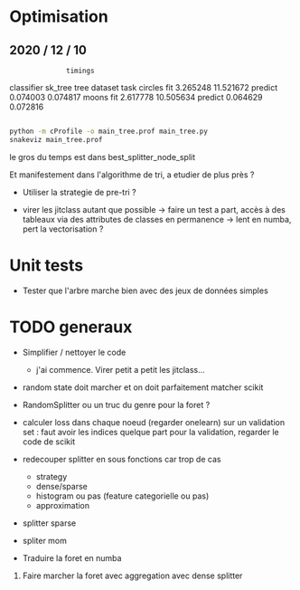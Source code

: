 

# Optimisation


## 2020 / 12 / 10

                  timings
classifier        sk_tree       tree
dataset task
circles fit      3.265248  11.521672
        predict  0.074003   0.074817
moons   fit      2.617778  10.505634
        predict  0.064629   0.072816

```bash

python -m cProfile -o main_tree.prof main_tree.py
snakeviz main_tree.prof
```
le gros du temps est dans best_splitter_node_split

Et manifestement dans l'algorithme de tri, a etudier de plus près ?

- Utiliser la strategie de pre-tri ?

- virer les jitclass autant que possible -> faire un test a part, accès à des
 tableaux via des attributes de classes en permanence -> lent en numba, pert la
  vectorisation ?

# Unit tests

- Tester que l'arbre marche bien avec des jeux de données simples

# TODO generaux

- Simplifier / nettoyer le code
    - j'ai commence. Virer petit a petit les jitclass... 
- random state doit marcher et on doit parfaitement matcher scikit
    
- RandomSplitter ou un truc du genre pour la foret ?
- calculer loss dans chaque noeud (regarder onelearn) sur un validation set : faut
 avoir les indices quelque part pour la validation, regarder le code de scikit 

- redecouper splitter en sous fonctions car trop de cas
    - strategy
    - dense/sparse
    - histogram ou pas (feature categorielle ou pas)
    - approximation

- splitter sparse
- spliter mom

- Traduire la foret en numba

1. Faire marcher la foret avec aggregation avec dense splitter
